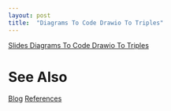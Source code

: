 ```yaml
---
layout: post
title:  "Diagrams To Code Drawio To Triples"
---
```


[Slides Diagrams To Code Drawio To Triples](https://guitarvydas.github.io/assets/2021-08-04-Diagrams%20To%20Code%20Drawio%20to%20Triples/index.html)

# See Also

[Blog](https://guitarvydas.github.io)
[References](https://guitarvydas.github.io/2021/01/14/References.html)

<script src="https://utteranc.es/client.js" 
        repo="guitarvydas/guitarvydas.github.io" 
        issue-term="pathname" 
        theme="github-light" 
        crossorigin="anonymous" 
        async> 
</script> 
